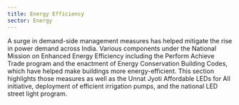 ```yaml
---
title: Energy Efficiency
sector: Energy
---
```


A surge in demand-side management measures has helped mitigate the rise in power demand across India. Various components under the National Mission on Enhanced Energy Efficiency including the Perform Achieve Trade program and the enactment of Energy Conservation Building Codes, which have helped make buildings more energy-efficient. This section highlights those measures as well as the Unnat Jyoti Affordable LEDs for All initiative, deployment of efficient irrigation pumps, and the national LED street light program.
